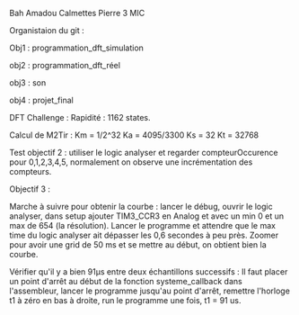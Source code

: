 Bah Amadou
Calmettes Pierre
3 MIC


Organistaion du git : 

Obj1 : programmation_dft_simulation

obj2 : programmation_dft_réel

obj3 : son

obj4 : projet_final



DFT Challenge :
Rapidité : 1162 states.


Calcul de M2Tir :
Km = 1/2^32
Ka = 4095/3300
Ks = 32
Kt = 32768

Test objectif 2 : utiliser le logic analyser et regarder compteurOccurence pour 0,1,2,3,4,5, normalement on observe une incrémentation des compteurs.


Objectif 3 :

Marche à suivre pour  obtenir la courbe : lancer le débug, ouvrir le logic analyser, dans setup ajouter TIM3_CCR3 en Analog et avec un min 0 et un max de 654 (la résolution).
Lancer le programme et attendre que le max time du logic analyser ait dépasser les 0,6 secondes à peu près.  Zoomer pour avoir une grid de 50 ms et se mettre au début, on obtient
bien la courbe.

Vérifier qu'il y a bien 91µs entre deux échantillons successifs : Il faut placer un point d'arrêt au début de la fonction systeme_callback dans l'assembleur, lancer le programme 
jusqu'au point d'arrêt, remettre l'horloge t1 à zéro en bas à droite, run le programme une fois, t1 = 91 us.